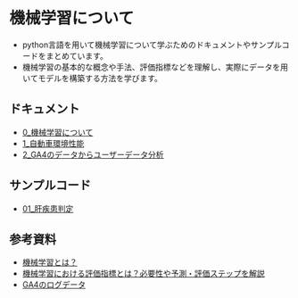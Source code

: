 # 機械学習について
- python言語を用いて機械学習について学ぶためのドキュメントやサンプルコードをまとめています。
- 機械学習の基本的な概念や手法、評価指標などを理解し、実際にデータを用いてモデルを構築する方法を学びます。

## ドキュメント
- [0_機械学習について](./Document/1_自動車環境性能/1_機械学習について.md)
- [1_自動車環境性能](./Document/1_自動車環境性能/2_自動車環境性能.ipynb)
- [2_GA4のデータからユーザーデータ分析](./Document/2_GA4_BigQuery/4_ユーザーデータ分析.ipynb)


## サンプルコード
- [01_肝疾患判定](./workbench/01_肝疾患判定/肝疾患判定.ipynb)

## 参考資料
- [機械学習とは？](https://jp.mathworks.com/discovery/machine-learning.html)
- [機械学習における評価指標とは？必要性や予測・評価ステップを解説](https://aismiley.co.jp/ai_news/machine-learning-evaluation-index/)
- [GA4のログデータ](https://www.udemy.com/course/ga4-bigquery/?couponCode=ST11MT91624B)